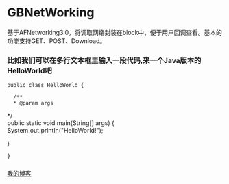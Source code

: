 # GBNetWorking
基于AFNetworking3.0，将调取网络封装在block中，便于用户回调查看。基本的功能支持GET、POST、Download。
### 比如我们可以在多行文本框里输入一段代码,来一个Java版本的HelloWorld吧  
    public class HelloWorld {  
  
      /**  
      * @param args  
   */  
   public static void main(String[] args) {  
   System.out.println("HelloWorld!");  
  
   }  
  
    }  
###
[我的博客](http://blog.csdn.net/normanv)
